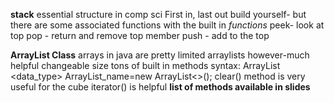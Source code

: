 **stack**
    essential structure in comp sci
    First in, last out
    build yourself- but there are some associated functions with the built in
    *functions* 
        peek- look at top
        pop - return and remove top member
        push - add to the top
    
**ArrayList Class**
    arrays in java are pretty limited
    arraylists however-much helpful
    changeable size
    tons of built in methods
    syntax: ArrayList <data_type> ArrayList_name=new ArrayList<>();
    clear() method is very useful for the cube
    iterator() is helpful
    **list of methods available in slides**
    

